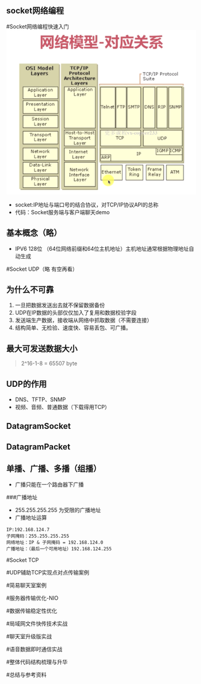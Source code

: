 socket网络编程
---

#Socket网络编程快速入门
![网络模型](./pic/osi.png)

* socket:IP地址与端口号的结合协议，对TCP/IP协议API的总称
* 代码：Socket服务端与客户端聊天demo

## 基本概念（略）
* IPV6 128位 （64位网络前缀和64位主机地址）主机地址通常根据物理地址自动生成

#Socket UDP（略 有空再看）

## 为什么不可靠
1. 一旦把数据发送出去就不保留数据备份
2. UDP在IP数据的头部仅仅加入了复用和数据校验字段
3. 发送端生产数据，接收端从网络中抓取数据（不需要连接）
4. 结构简单、无检验、速度快、容易丢包、可广播。

## 最大可发送数据大小

> 2^16-1-8 = 65507 byte

## UDP的作用

* DNS、TFTP、SNMP
* 视频、音频、普通数据（下载得用TCP）
 
## DatagramSocket
## DatagramPacket

## 单播、广播、多播（组播）

* 广播只能在一个路由器下广播

###广播地址
* 255.255.255.255 为受限的广播地址
* 广播地址运算 
```
IP:192.168.124.7
子网掩码：255.255.255.255
网络地址：IP & 子网掩码 = 192.168.124.0
广播地址：（最后一个可用地址）192.168.124.255
```


#Socket TCP

#UDP辅助TCP实现点对点传输案例

#简易聊天室案例

#服务器传输优化-NIO

#数据传输稳定性优化

#局域网文件快传技术实战

#聊天室升级版实战

#语音数据即时通信实战


#整体代码结构梳理与升华


#总结与参考资料